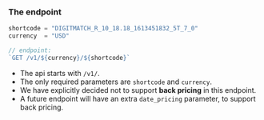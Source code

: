 ### The endpoint
```js
shortcode = "DIGITMATCH_R_10_18.18_1613451832_5T_7_0"
currency  = "USD"

// endpoint:
`GET /v1/${currency}/${shortcode}`
```

- The api starts with `/v1/`.
- The only required parameters are `shortcode` and `currency`.
- We have explicitly decided not to support **back pricing** in this endpoint.
- A future endpoint will have an extra `date_pricing` parameter, to support back pricing.

